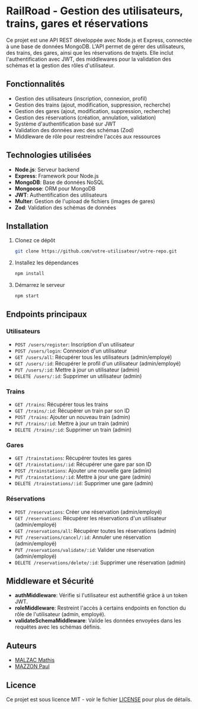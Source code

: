 # **RailRoad - Gestion des utilisateurs, trains, gares et réservations**

Ce projet est une API REST développée avec Node.js et Express, connectée à une base de données MongoDB. L'API permet de gérer des utilisateurs, des trains, des gares, ainsi que les réservations de trajets. Elle inclut l'authentification avec JWT, des middlewares pour la validation des schémas et la gestion des rôles d'utilisateur.

## Fonctionnalités

- Gestion des utilisateurs (inscription, connexion, profil)
- Gestion des trains (ajout, modification, suppression, recherche)
- Gestion des gares (ajout, modification, suppression, recherche)
- Gestion des réservations (création, annulation, validation)
- Système d'authentification basé sur JWT
- Validation des données avec des schémas (Zod)
- Middleware de rôle pour restreindre l'accès aux ressources

## Technologies utilisées

- **Node.js**: Serveur backend
- **Express**: Framework pour Node.js
- **MongoDB**: Base de données NoSQL
- **Mongoose**: ORM pour MongoDB
- **JWT**: Authentification des utilisateurs
- **Multer**: Gestion de l'upload de fichiers (images de gares)
- **Zod**: Validation des schémas de données

## Installation

1. Clonez ce dépôt

   ```bash
   git clone https://github.com/votre-utilisateur/votre-repo.git
   ```

2. Installez les dépendances

   ```bash
   npm install
   ```

3. Démarrez le serveur

   ```bash
   npm start
   ```

## Endpoints principaux

### Utilisateurs

- `POST /users/register`: Inscription d'un utilisateur
- `POST /users/login`: Connexion d'un utilisateur
- `GET /users/all`: Récupérer tous les utilisateurs (admin/employé)
- `GET /users/:id`: Récupérer le profil d'un utilisateur (admin/employé)
- `PUT /users/:id`: Mettre à jour un utilisateur (admin)
- `DELETE /users/:id`: Supprimer un utilisateur (admin)

### Trains

- `GET /trains`: Récupérer tous les trains
- `GET /trains/:id`: Récupérer un train par son ID
- `POST /trains`: Ajouter un nouveau train (admin)
- `PUT /trains/:id`: Mettre à jour un train (admin)
- `DELETE /trains/:id`: Supprimer un train (admin)

### Gares

- `GET /trainstations`: Récupérer toutes les gares
- `GET /trainstations/:id`: Récupérer une gare par son ID
- `POST /trainstations`: Ajouter une nouvelle gare (admin)
- `PUT /trainstations/:id`: Mettre à jour une gare (admin)
- `DELETE /trainstations/:id`: Supprimer une gare (admin)

### Réservations

- `POST /reservations`: Créer une réservation (admin/employé)
- `GET /reservations`: Récupérer les réservations d'un utilisateur (admin/employé)
- `GET /reservations/all`: Récupérer toutes les réservations (admin)
- `PUT /reservations/cancel/:id`: Annuler une réservation (admin/employé)
- `PUT /reservations/validate/:id`: Valider une réservation (admin/employé)
- `DELETE /reservations/delete/:id`: Supprimer une réservation (admin)

## Middleware et Sécurité

- **authMiddleware**: Vérifie si l'utilisateur est authentifié grâce à un token JWT.
- **roleMiddleware**: Restreint l'accès à certains endpoints en fonction du rôle de l'utilisateur (admin, employé).
- **validateSchemaMiddleware**: Valide les données envoyées dans les requêtes avec les schémas définis.


## Auteurs

- [MALZAC Mathis](https://github.com/xSupr3me)
- [MAZZON Paul](https://github.com/paulmzzn)

## Licence

Ce projet est sous licence MIT - voir le fichier [LICENSE](LICENSE) pour plus de détails.
